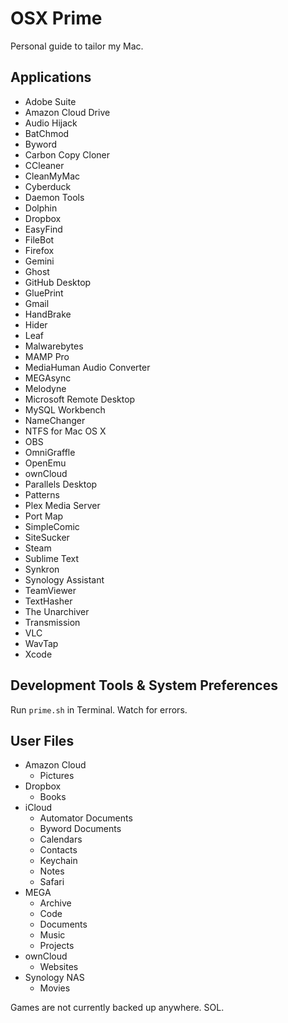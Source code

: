 # OSX Prime
Personal guide to tailor my Mac.

## Applications

- Adobe Suite
- Amazon Cloud Drive
- Audio Hijack
- BatChmod
- Byword
- Carbon Copy Cloner
- CCleaner
- CleanMyMac
- Cyberduck
- Daemon Tools
- Dolphin
- Dropbox
- EasyFind
- FileBot
- Firefox
- Gemini
- Ghost
- GitHub Desktop
- GluePrint
- Gmail
- HandBrake
- Hider
- Leaf
- Malwarebytes
- MAMP Pro
- MediaHuman Audio Converter
- MEGAsync
- Melodyne
- Microsoft Remote Desktop
- MySQL Workbench
- NameChanger
- NTFS for Mac OS X
- OBS
- OmniGraffle
- OpenEmu
- ownCloud
- Parallels Desktop
- Patterns
- Plex Media Server
- Port Map
- SimpleComic
- SiteSucker
- Steam
- Sublime Text
- Synkron
- Synology Assistant
- TeamViewer
- TextHasher
- The Unarchiver
- Transmission
- VLC
- WavTap
- Xcode

## Development Tools & System Preferences

Run `prime.sh` in Terminal. Watch for errors.

## User Files

- Amazon Cloud
  - Pictures
- Dropbox
  - Books
- iCloud
  - Automator Documents
  - Byword Documents
  - Calendars
  - Contacts
  - Keychain
  - Notes
  - Safari
- MEGA
  - Archive
  - Code
  - Documents
  - Music
  - Projects
- ownCloud
  - Websites
- Synology NAS
  - Movies

Games are not currently backed up anywhere. SOL.